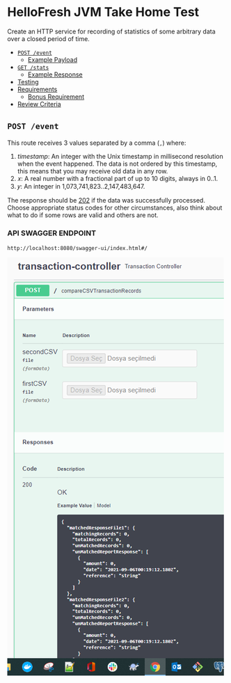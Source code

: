 # HelloFresh JVM Take Home Test

Create an HTTP service for recording of statistics of some arbitrary data over a closed period of time.

* [`POST /event`](#post-event)
    * [Example Payload](#example-payload)
* [`GET /stats`](#get-stats)
    * [Example Response](#example-response)
* [Testing](#testing)
* [Requirements](#requirements)
    * [Bonus Requirement](#bonus-requirement)
* [Review Criteria](#review-criteria)

## `POST /event`

This route receives 3 values separated by a comma (`,`) where:

1. _timestamp_: An integer with the Unix timestamp in millisecond resolution when the event happened. The data is not
   ordered by this timestamp, this means that you may receive old data in any row.
1. 𝑥: A real number with a fractional part of up to 10 digits, always in 0..1.
1. 𝑦: An integer in 1,073,741,823..2,147,483,647.

The response should be [202](https://httpstatuses.com/202) if the data was successfully processed. Choose appropriate
status codes for other circumstances, also think about what to do if some rows are valid and others are not.

### API SWAGGER ENDPOINT

```
http://localhost:8080/swagger-ui/index.html#/
```

![img.png](img.png)
